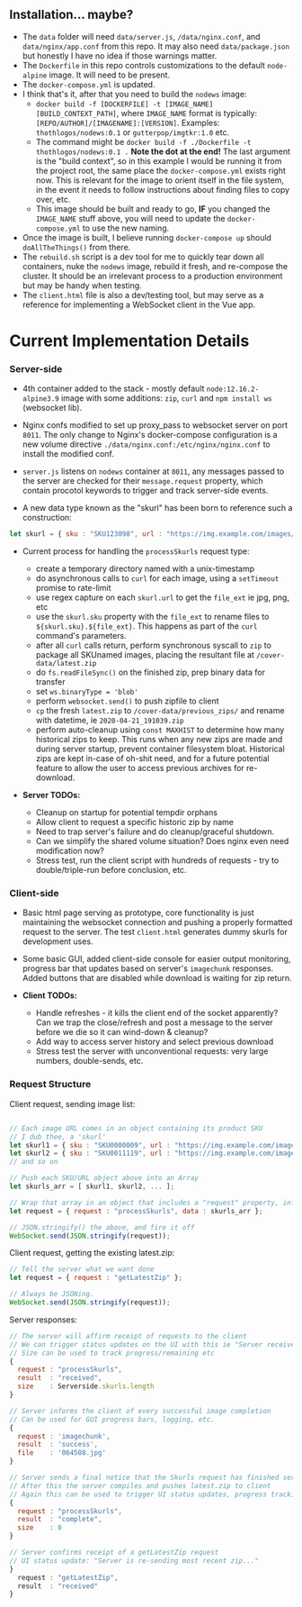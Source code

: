 ## Installation... maybe?

- The `data` folder will need `data/server.js`, `/data/nginx.conf`, and `data/nginx/app.conf` from this repo. It may also need `data/package.json` but honestly I have no idea if those warnings matter.
- The `Dockerfile` in this repo controls customizations to the default `node-alpine` image. It will need to be present.
- The `docker-compose.yml` is updated.
- I think that's it, after that you need to build the `nodews` image:
  - `docker build -f [DOCKERFILE] -t [IMAGE_NAME] [BUILD_CONTEXT_PATH]`, where `IMAGE_NAME` format is typically: `[REPO/AUTHOR]/[IMAGENAME]:[VERSION]`. Examples: `thothlogos/nodews:0.1` or `gutterpop/imgtkr:1.0` etc.
  - The command might be `docker build -f ./Dockerfile -t thothlogos/nodews:0.1 .` __Note the dot at the end!__ The last argument is the "build context", so in this example I would be running it from the project root, the same place the `docker-compose.yml` exists right now. This is relevant for the image to orient itself in the file system, in the event it needs to follow instructions about finding files to copy over, etc.
  - This image should be built and ready to go, __IF__ you changed the `IMAGE_NAME` stuff above, you will need to update the `docker-compose.yml` to use the new naming.
- Once the image is built, I believe running `docker-compose up` should `doAllTheThings()` from there.
- The `rebuild.sh` script is a dev tool for me to quickly tear down all containers, nuke the `nodews` image, rebuild it fresh, and re-compose the cluster. It should be an irrelevant process to a production environment but may be handy when testing.
- The `client.html` file is also a dev/testing tool, but may serve as a reference for implementing a WebSocket client in the Vue app.

# Current Implementation Details


### Server-side

- 4th container added to the stack - mostly default `node:12.16.2-alpine3.9` image with some additions: `zip`, `curl` and `npm install ws` (websocket lib).

- Nginx confs modified to set up proxy_pass to websocket server on port `8011`. The only change to Nginx's docker-compose configuration is a new volume directive `./data/nginx.conf:/etc/nginx/nginx.conf` to install the modified conf.

- `server.js` listens on `nodews` container at `8011`, any messages passed to the server are checked for their `message.request` property, which contain procotol keywords to trigger and track server-side events.

- A new data type known as the "skurl" has been born to reference such a construction:

```javascript
let skurl = { sku : "SKU123098", url : "https://img.example.com/images/somepic0001.jpg" };
```

- Current process for handling the `processSkurls` request type:

  - create a temporary directory named with a unix-timestamp
  - do asynchronous calls to `curl` for each image, using a `setTimeout` promise to rate-limit
  - use regex capture on each `skurl.url` to get the `file_ext` ie jpg, png, etc
  - use the `skurl.sku` property with the `file_ext` to rename files to `${skurl.sku}.${file_ext}`. This happens as part of the `curl` command's parameters.
  - after all `curl` calls return, perform synchronous syscall to `zip` to package all SKUnamed images, placing the resultant file at `/cover-data/latest.zip`
  - do `fs.readFileSync()` on the finished zip, prep binary data for transfer
  - set `ws.binaryType = 'blob'`
  - perform `websocket.send()` to push zipfile to client
  - `cp` the fresh `latest.zip` to `/cover-data/previous_zips/` and rename with datetime, ie `2020-04-21_191039.zip`
  - perform auto-cleanup using `const MAXHIST` to determine how many historical zips to keep. This runs when any new zips are made and during server startup, prevent container filesystem bloat. Historical zips are kept in-case of oh-shit need, and for a future potential feature to allow the user to access previous archives for re-download.
  
- __Server TODOs:__

  - Cleanup on startup for potential tempdir orphans
  - Allow client to request a specific historic zip by name
  - Need to trap server's failure and do cleanup/graceful shutdown.
  - Can we simplify the shared volume situation? Does nginx even need modification now?
  - Stress test, run the client script with hundreds of requests - try to double/triple-run before conclusion, etc.
  
 ### Client-side
 
- Basic html page serving as prototype, core functionality is just maintaining the websocket connection and pushing a properly formatted request to the server. The test `client.html` generates dummy skurls for development uses.

- Some basic GUI, added client-side console for easier output monitoring, progress bar that updates based on server's `imagechunk` responses. Added buttons that are disabled while download is waiting for zip return.

- __Client TODOs:__

  - Handle refreshes - it kills the client end of the socket apparently? Can we trap the close/refresh and post a message to the server before we die so it can wind-down & cleanup?
  - Add way to access server history and select previous download
  - Stress test the server with unconventional requests: very large numbers, double-sends, etc.
  
### Request Structure
  
Client request, sending image list:
  
```javascript

// Each image URL comes in an object containing its product SKU
// I dub thee, a 'skurl'
let skurl1 = { sku : "SKU0000009", url : "https://img.example.com/images/somepic0001.jpg" };
let skurl2 = { sku : "SKU0011119", url : "https://img.example.com/images/somepic0001.jpg" };
// and so on

// Push each SKU/URL object above into an Array
let skurls_arr = [ skurl1, skurl2, ... ];

// Wrap that array in an object that includes a "request" property, informing the server of the request
let request = { request : "processSkurls", data : skurls_arr };

// JSON.stringify() the above, and fire it off
WebSocket.send(JSON.stringify(request));

```
Client request, getting the existing latest.zip:

```javascript
// Tell the server what we want done
let request = { request : "getLatestZip" };

// Always be JSONing.
WebSocket.send(JSON.stringify(request));

```

Server responses:
  
```javascript
// The server will affirm receipt of requests to the client
// We can trigger status updates on the UI with this ie "Server received image list."
// Size can be used to track progress/remaining etc
{
  request : "processSkurls",
  result  : "received",
  size    : Serverside.skurls.length
}

// Server informs the client of every successful image completion
// Can be used for GUI progress bars, logging, etc.
{
  request : 'imagechunk',
  result  : 'success',
  file    : '064508.jpg'
}

// Server sends a final notice that the Skurls request has finished server-side
// After this the server compiles and pushes latest.zip to client
// Again this can be used to trigger UI status updates, progress tracking etc
{
  request : "processSkurls",
  result  : "complete",
  size    : 0
}

// Server confirms receipt of a getLatestZip request
// UI status update: "Server is re-sending most recent zip..."
}
  request : "getLatestZip",
  result  : "received"
}
```
